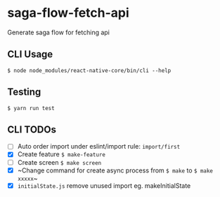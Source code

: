 # saga-flow-fetch-api
  Generate saga flow for fetching api

## CLI Usage
`$ node node_modules/react-native-core/bin/cli --help`

## Testing
`$ yarn run test`

## CLI TODOs
- [ ] Auto order import under eslint/import rule: `import/first`
- [x] Create feature `$ make-feature`
- [ ] Create screen `$ make screen`
- [x] ~Change command for create async process from `$ make` to `$ make xxxxx`~
- [x] `initialState.js` remove unused import eg. makeInitialState
